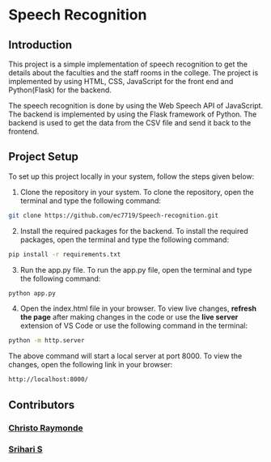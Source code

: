 # Speech Recognition

## Introduction
This project is a simple implementation of speech recognition to get the details about the faculties and the staff rooms in the college. The project is implemented by using HTML, CSS, JavaScript for the front end and Python(Flask) for the backend. 

The speech recognition is done by using the Web Speech API of JavaScript. The backend is implemented by using the Flask framework of Python. The backend is used to get the data from the CSV file and send it back to the frontend.

## Project Setup
To set up this project locally in your system, follow the steps given below:

1. Clone the repository in your system.
To clone the repository, open the terminal and type the following command:
```bash
git clone https://github.com/ec7719/Speech-recognition.git
```

2. Install the required packages for the backend.
To install the required packages, open the terminal and type the following command:
```bash
pip install -r requirements.txt
```

3. Run the app.py file.
To run the app.py file, open the terminal and type the following command:
```bash
python app.py
```

4. Open the index.html file in your browser. To view live changes, <strong>refresh the page</strong> after making changes in the code or use the <strong>live server</strong> extension of VS Code or use the following command in the terminal:
```bash
python -m http.server
```
The above command will start a local server at port 8000. To view the changes, open the following link in your browser:
```bash
http://localhost:8000/
```

## Contributors
### [Christo Raymonde](https://github.com/ec7719)
### [Srihari S](https://github.com/SSHSRN)

